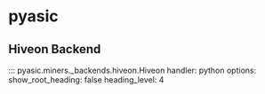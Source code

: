 # pyasic
## Hiveon Backend

::: pyasic.miners._backends.hiveon.Hiveon
    handler: python
    options:
        show_root_heading: false
        heading_level: 4
